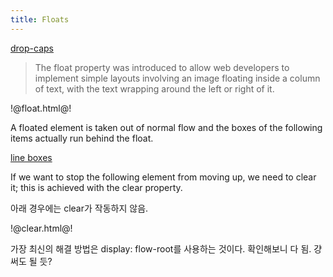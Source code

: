 ```yaml
---
title: Floats
---
```


[drop-caps](https://css-tricks.com/snippets/css/drop-caps/)

> The float property was introduced to allow web developers to implement simple layouts involving an image floating inside a column of text, with the text wrapping around the left or right of it.

!@float.html@!

A floated element is taken out of normal flow and the boxes of the following items actually run behind the float.

[line boxes](https://developer.mozilla.org/en-US/docs/Web/CSS/Visual_formatting_model#line_boxes)

If we want to stop the following element from moving up, we need to clear it; this is achieved with the clear property.

아래 경우에는 clear가 작동하지 않음.

!@clear.html@!

가장 최신의 해결 방법은 display: flow-root를 사용하는 것이다. 확인해보니 다 됨. 걍 써도 될 듯?
